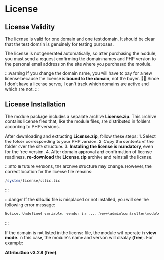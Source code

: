 # License

## License Validity

The license is valid for one domain and one test domain. It should be clear that the test domain is genuinely for testing purposes.

The license is not generated automatically, so after purchasing the module, you must send a request confirming the domain names and PHP version to the personal email address on the site where you purchased the module.

:::warning
If you change the domain name, you will have to pay for a new license because the license is **bound to the domain**, not the buyer. 🤷‍♂️
Since I don’t have a license server, I can't track which domains are active and which are not.
:::

## License Installation

The module package includes a separate archive **License.zip**. This archive contains license files that, like the module files, are distributed in folders according to PHP versions.

After downloading and extracting **License.zip**, follow these steps:
1\. Select the folder corresponding to your PHP version.
2\. Copy the contents of the folder over the site structure.
3\. **Installing the license is mandatory**, even for the free version.
4\. After domain approval and confirmation of license readiness, **re-download** the **License.zip** archive and reinstall the license.

:::info
In future versions, the archive structure may change. However, the correct location for the license file remains:

```php
/system/license/sllic.lic
```

:::

:::danger
If the **sllic.lic** file is misplaced or not installed, you will see the following error message:

```php
Notice: Undefined variable: vendor in .....\www\admin\controller\module\attributico.php on line...
```

:::

If the domain is not listed in the license file, the module will operate in **view mode**. In this case, the module's name and version will display **(free)**. For example:

**Attribut&co v3.2.8 (free)**.
